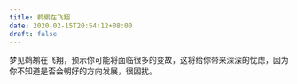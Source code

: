 ```yaml
---
title: 鹈鹕在飞翔
date: 2020-02-15T20:54:12+08:00
draft: false
---
```


梦见鹈鹕在飞翔，预示你可能将面临很多的变故，这将给你带来深深的忧虑，因为你不知道是否会朝好的方向发展，很困扰。

